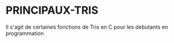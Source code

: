 # PRINCIPAUX-TRIS
 Il s'agit de certaines fonctions de Tris en C pour les debutants en programmation
